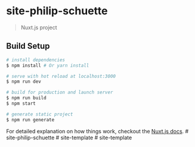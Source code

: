 # site-philip-schuette

> Nuxt.js project

## Build Setup

``` bash
# install dependencies
$ npm install # Or yarn install

# serve with hot reload at localhost:3000
$ npm run dev

# build for production and launch server
$ npm run build
$ npm start

# generate static project
$ npm run generate
```

For detailed explanation on how things work, checkout the [Nuxt.js docs](https://github.com/nuxt/nuxt.js).
#   s i t e - p h i l i p - s c h u e t t e  
 #   s i t e - t e m p l a t e  
 #   s i t e - t e m p l a t e  
 